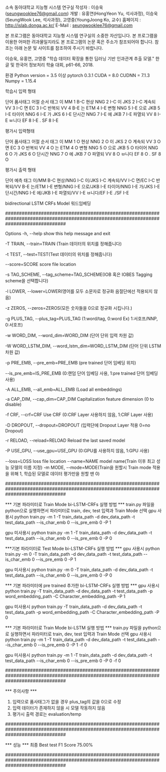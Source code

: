 소속 동아대학교 지능형 시스템 연구실
작성자 : 이승욱(seungwooklee76@gmail.com)
개발 : 유홍연(HongYeon Yu, 석사과정), 이승욱(SeungWook Lee, 석사과정), 고영중(YoungJoong Ko, 교수)
홈페이지 : http://islab.donga.ac.kr/
E-Mail : seungwooklee76@gmail.com

본 프로그램은 동아대학교 지능형 시스템 연구실의 소중한 자산입니다.
본 프로그램을 이용한 어떠한 려과물일지라도 본 프로그램의 논문 혹은 주소가 참조되어야 합니다.
참조는 아래 논문 및 사이트를 참조하여 주시기 바랍니다.

이승욱, 유홍연, 고영중 "학습 데이터 확장을 통한 딥러닝 기반 인과관계 추출 모델." 한글 및 한국어 정보처리 학술 대회, p61-66, 2018.

환경
Python version = 3.5 이상
pytorch 0.3.1
CUDA = 8.0
CUDNN = 7.1.3
Numpy = 1.15.4

학습시 입력 형태

단어  품사태그 어절 순서  태그
이 	MM 	1 	B-C
현상 	NNG 	2 	I-C
이 	JKS 	2 	I-C
계속되 	VV 	3 	I-C
면 	EC 	3 	I-C
반복되 	VV 	4 	B-E
는 	ETM 	4 	I-E
변형 	NNG 	5 	I-E
으로 	JKB 	5 	I-E
타이어 	NNG 	6 	I-E
가 	JKS 	6 	I-E
단시간 	NNG 	7 	I-E
에 	JKB 	7 	I-E
파열되 	VV 	8 	I-E
ㅂ니다 	EF 	8 	I-E
. 	SF 	8 	I-E

평가시 입력형태

단어  품사태그 어절 순서  태그
이 	MM 	1 	O
현상 	NNG 	2 	O
이 	JKS 	2 	O
계속되 	VV 	3 	O
면 	EC 	3 	O
반복되 	VV 	4 	O
는 	ETM 	4 	O
변형 	NNG 	5 	O
으로 	JKB 	5 	O
타이어 	NNG 	6 	O
가 	JKS 	6 	O
단시간 	NNG 	7 	O
에 	JKB 	7 	O
파열되 	VV 	8 	O
ㅂ니다 	EF 	8 	O
. 	SF 	8 	O


평가시 출력 형태

단어          예측 태그
이/MM 		B-C
현상/NNG 	I-C
이/JKS 		I-C
계속되/VV 	I-C
면/EC 		I-C
반복되/VV 	B-E
는/ETM 		I-E
변형/NNG 	I-E
으로/JKB 	I-E
타이어/NNG 	I-E
가/JKS 		I-E
단시간/NNG 	I-E
에/JKB 		I-E
파열되/VV 	I-E
ㅂ니다/EF 	I-E
./SF 		I-E

bidirectional LSTM CRFs Model
워드임베딩

######################################################################################################################################

Options
  -h, --help show this help message and exit

  -T TRAIN, --train=TRAIN (Train 데이터의 위치를 정해줍니다)

  -t TEST, --test=TEST(Test 데이터의 위치를 정해줍니다)

  --score=SCORE         score file location

  -s TAG_SCHEME, --tag_scheme=TAG_SCHEME(IOB 혹은 IOBES Tagging scheme을 선택합니다)

  -l LOWER, --lower=LOWER(영어를 모두 소문자로 정규화 음절단에선 적용되지 않음)

  -z ZEROS, --zeros=ZEROS(모든 숫자들을 0으로 정규화 시킵니다.)

  -g PLUS_TAG, --plus_tag=PLUS_TAG
   (1:word/tag, 0:word
    Ex) 1:서호프/NNP, 0:서호프)

  -w WORD_DIM, --word_dim=WORD_DIM
   (단어 단위 입력 차원 값)

  -W WORD_LSTM_DIM, --word_lstm_dim=WORD_LSTM_DIM
   (단어 단위 LSTM 차원 값)

  -p PRE_EMB, --pre_emb=PRE_EMB
   (pre trained 단어 임베딩 위치)

  --is_pre_emb=IS_PRE_EMB
   (0:랜덤 단어 임베딩 사용, 1:pre trained 단어 임베딩 사용)

  -A ALL_EMB, --all_emb=ALL_EMB
   (Load all embeddings)

  -a CAP_DIM, --cap_dim=CAP_DIM
                        Capitalization feature dimension (0 to disable)

  -f CRF, --crf=CRF     Use CRF
   (0:CRF Layer 사용하지 않음, 1:CRF Layer 사용)

  -D DROPOUT, --dropout=DROPOUT
   (입력단에 Dropout Layer 적용 0=no Dropout)

  -r RELOAD, --reload=RELOAD
                        Reload the last saved model

  -P USE_GPU, --use_gpu=USE_GPU
   (0:GPU를 사용하지 않음, 1:GPU 사용)

  --loss=LOSS           loss file location
  --name=NAME           model name(Train 이후 최고 성능 모델의 이름 지정)
  -m MODE, --mode=MODE(Train을 원할시 Train mode 적용을 위해 1, 학습된 모델로 데이터 평가만을 원할 땐 0)

######################################################################################################################################

*** 기본 파라미터로 Train Mode bi-LSTM-CRFs 실행 방법 ***
train.py 파일을 python으로 실행하면서 파라미터로 train, dev, test 입력과 Train Mode 선택
gpu 사용시
python train.py -m 1 -T train_data_path -d dev_data_path -t test_data_path --is_char_emb 0 --is_pre_emb 0 -P 1

gpu 미사용시
python train.py -m 1 -T train_data_path -d dev_data_path -t test_data_path --is_char_emb 0 --is_pre_emb 0 -P 0


***기본 파라미터로 Test Mode bi-LSTM-CRFs 실행 방법 ***
gpu 사용시
python train.py -m 0 -T train_data_path -d dev_data_path -t test_data_path --is_char_emb 0 --is_pre_emb 0 -P 1

gpu 미사용시
python train.py -m 0 -T train_data_path -d dev_data_path -t test_data_path --is_char_emb 0 --is_pre_emb 0 -P 0


*** 기본 파라미터에 pre trained 추가한 bi-LSTM-CRFs 실행 방법 ***
gpu 사용시
python train.py -T train_data_path -d dev_data_path -t test_data_path -p word_embedding_path -C Character_embedding_path -P 1

gpu 미사용시
python train.py -T train_data_path -d dev_data_path -t test_data_path -p word_embedding_path -C Character_embedding_path -P 0

*** 기본 파라미터로 Train Mode bi-LSTM 실행 방법 ***
train.py 파일을 python으로 실행하면서 파라미터로 train, dev, test 입력과 Train Mode 선택
gpu 사용시
python train.py -m 1 -T train_data_path -d dev_data_path -t test_data_path --is_char_emb 0 --is_pre_emb 0 -P 1 -f 0

gpu 미사용시
python train.py -m 1 -T train_data_path -d dev_data_path -t test_data_path --is_char_emb 0 --is_pre_emb 0 -P 0 -f 0

######################################################################################################################################

*** 주의사항 ***
1. 입력으로 품사태그가 없을 경우 plus_tag의 값을 0으로 수정
2. 입력 데이터가 존재하지 않을 시 모델 작동하지 않음
3. 평가시 출력 경로는 evaluation/temp

######################################################################################################################################

*** 성능 ***
최종 Best test F1 Score 75.00%

######################################################################################################################################
